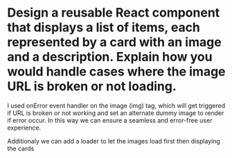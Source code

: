 # Design a reusable React component that displays a list of items, each represented by a card with an image and a description. Explain how you would handle cases where the image URL is broken or not loading.

I used onError event handler on the image (img) tag, which will get triggered if URL is broken or not working
and set an alternate dummy image to render if error occur.
In this way we can ensure a seamless and error-free user experience.

Additionaly we can add a loader to let the images load first then displaying the cards